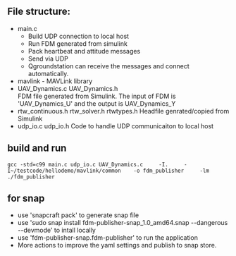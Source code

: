
## File structure:
* main.c
  * Build UDP connection to local host
  * Run FDM generated from simulink
  * Pack heartbeat and attitude messages
  * Send via UDP
  * Qgroundstation can receive the messages and connect automatically.
* mavlink - MAVLink library
* UAV_Dynamics.c   UAV_Dynamics.h   
   FDM file generated from Simulink.  The input of FDM is 'UAV_Dynamics_U' and the output is UAV_Dynamics_Y
* rtw_continuous.h    rtw_solver.h     rtwtypes.h
   Headfile genrated/copied from Simulink 
* udp_io.c udp_io.h
  Code to handle UDP communicaiton to local host

## build and run
~~~
gcc -std=c99 main.c udp_io.c UAV_Dynamics.c     -I.     -I~/testcode/hellodemo/mavlink/common    -o fdm_publisher     -lm
./fdm_publisher
~~~


## for snap
* use 'snapcraft pack' to generate snap file
* use 'sudo snap install fdm-publisher-snap_1.0_amd64.snap --dangerous --devmode' to intall locally
* use 'fdm-publisher-snap.fdm-publisher' to run the application
* More actions to improve the yaml settings and publish to snap store.
